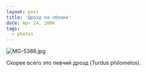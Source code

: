 ```yaml
---
layout: post
title: 'Дрозд на облаке'
date: Apr 24, 2006
tags:
  - photos
---
```




![MG-5386.jpg](upload://MG-5386.jpg)

Скорее всего это певчий дрозд (Turdus philomelos).